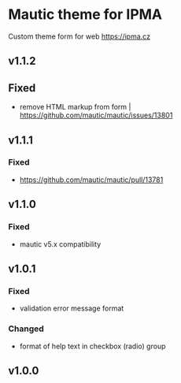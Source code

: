 # Mautic theme for IPMA

Custom theme form for web https://ipma.cz

## v1.1.2
## Fixed
- remove HTML markup from form | https://github.com/mautic/mautic/issues/13801

## v1.1.1
### Fixed
- https://github.com/mautic/mautic/pull/13781

## v1.1.0
### Fixed
- mautic v5.x compatibility

## v1.0.1
### Fixed
- validation error message format

### Changed
- format of help text in checkbox (radio) group

## v1.0.0
